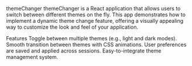 themeChanger
themeChanger is a React application that allows users to switch between different themes on the fly. This app demonstrates how to implement a dynamic theme change feature, offering a visually appealing way to customize the look and feel of your application.

Features
Toggle between multiple themes (e.g., light and dark modes).
Smooth transition between themes with CSS animations.
User preferences are saved and applied across sessions.
Easy-to-integrate theme management system.
